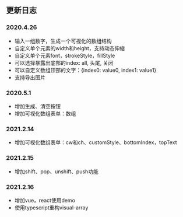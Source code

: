 ## 更新日志

### 2020.4.26
- 输入一组数字，生成一个可视化的数组结构
- 自定义单个元素的width和height，支持动态伸缩
- 自定义单个元素font，strokeStyle，fillStyle
- 可以选择暴露出底部的index: all, 头尾, 关闭
- 可以自定义数组顶部的文字：{index0: value0, index1: value1}
- 支持导出图片
### 2020.5.1
- 增加生成、清空按钮
- 增加可视化数组表单：数组

### 2021.2.14
- 增加可视化数组表单：cw和ch、customStyle、bottomIndex，topText

### 2021.2.15
- 增加shift、pop、unshift、push功能

### 2021.2.16
- 增加vue，react使用demo
- 使用typescript重构visual-array
